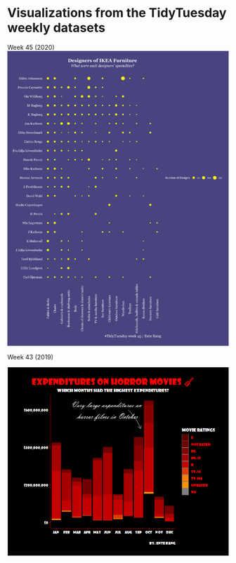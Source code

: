# Visualizations from the TidyTuesday weekly datasets


Week 45 (2020)
![](https://github.com/entekang/TidyTuesday_visualization/blob/main/Ikea.png)  

Week 43 (2019)  

![](https://github.com/entekang/halloween_plots/blob/main/Halloween_horror_movies.png)
